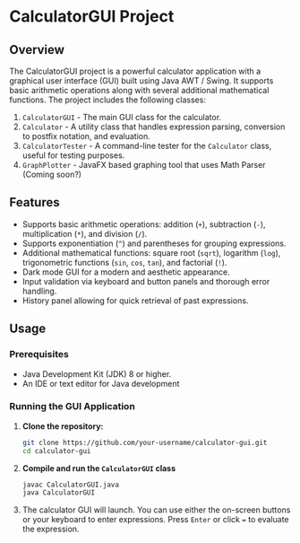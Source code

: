 # CalculatorGUI Project

## Overview

The CalculatorGUI project is a powerful calculator application with a graphical user interface (GUI) built using Java AWT / Swing. It supports basic arithmetic operations along with several additional mathematical functions. The project includes the following classes:

1. `CalculatorGUI` - The main GUI class for the calculator.
2. `Calculator` - A utility class that handles expression parsing, conversion to postfix notation, and evaluation.
3. `CalculatorTester` - A command-line tester for the `Calculator` class, useful for testing purposes.
4. `GraphPlotter` - JavaFX based graphing tool that uses Math Parser (Coming soon?)

## Features

- Supports basic arithmetic operations: addition (`+`), subtraction (`-`), multiplication (`*`), and division (`/`).
- Supports exponentiation (`^`) and parentheses for grouping expressions.
- Additional mathematical functions: square root (`sqrt`), logarithm (`log`), trigonometric functions (`sin`, `cos`, `tan`), and factorial (`!`).
- Dark mode GUI for a modern and aesthetic appearance.
- Input validation via keyboard and button panels and thorough error handling.
- History panel allowing for quick retrieval of past expressions.
## Usage

### Prerequisites

- Java Development Kit (JDK) 8 or higher.
- An IDE or text editor for Java development

### Running the GUI Application

1. **Clone the repository:**
   ```bash
   git clone https://github.com/your-username/calculator-gui.git
   cd calculator-gui

2. **Compile and run the `CalculatorGUI` class**
    ```bash
    javac CalculatorGUI.java
    java CalculatorGUI

3. The calculator GUI will launch. You can use either the on-screen buttons or your keyboard to enter expressions. Press `Enter` or click `=` to evaluate the expression.
